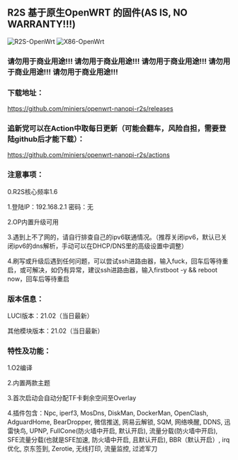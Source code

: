 ## R2S 基于原生OpenWRT 的固件(AS IS, NO WARRANTY!!!)
![R2S-OpenWrt](https://github.com/miniers/openwrt-nanopi-r2s/workflows/R2S-OpenWrt/badge.svg)
![X86-OpenWrt](https://github.com/miniers/openwrt-nanopi-r2s/workflows/X86-OpenWrt/badge.svg)
### 请勿用于商业用途!!! 请勿用于商业用途!!! 请勿用于商业用途!!! 请勿用于商业用途!!! 请勿用于商业用途!!!

### 下载地址：
https://github.com/miniers/openwrt-nanopi-r2s/releases

### 追新党可以在Action中取每日更新（可能会翻车，风险自担，需要登陆github后才能下载）：
https://github.com/miniers/openwrt-nanopi-r2s/actions


### 注意事项：
0.R2S核心频率1.6

1.登陆IP：192.168.2.1 密码：无

2.OP内置升级可用

3.遇到上不了网的，请自行排查自己的ipv6联通情况。（推荐关闭ipv6，默认已关闭ipv6的dns解析，手动可以在DHCP/DNS里的高级设置中调整）

4.刷写或升级后遇到任何问题，可以尝试ssh进路由器，输入fuck，回车后等待重启，或可解决，如仍有异常，建议ssh进路由器，输入firstboot -y && reboot now，回车后等待重启

### 版本信息：
LUCI版本：21.02（当日最新）

其他模块版本：21.02（当日最新）

### 特性及功能：
1.O2编译

2.内置两款主题

3.首次启动会自动分配TF卡剩余空间至Overlay

4.插件包含：Npc, iperf3, MosDns, DiskMan, DockerMan, OpenClash, AdguardHome, BearDropper, 微信推送, 网易云解锁, SQM, 网络唤醒, DDNS, 迅雷快鸟, UPNP, FullCone(防火墙中开启, 默认开启), 流量分载(防火墙中开启), SFE流量分载(也就是SFE加速, 防火墙中开启, 且默认开启), BBR（默认开启）, irq优化, 京东签到, Zerotie, 无线打印, 流量监控, 过滤军刀

